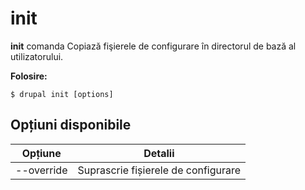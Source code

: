 # init
**init** comanda Copiază fişierele de configurare în directorul de bază al utilizatorului.

**Folosire:**
```
$ drupal init [options] 
```

## Opțiuni disponibile
Opțiune | Detalii
-------|-------------
--override | Suprascrie fișierele de configurare
